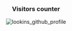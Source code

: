 <div align="center">
  
  ### Visitors counter<br/>
  ![lookins_github_profile](https://count.getloli.com/@lookins_github_profile?name=lookins_github_profile&theme=original-new&padding=5&offset=10&align=top&scale=1&pixelated=1&darkmode=0&prefix=0)
</div>
